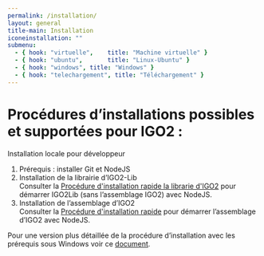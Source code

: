 ```yaml
---
permalink: /installation/
layout: general
title-main: Installation
iconeinstallation: ""
submenu:
  - { hook: "virtuelle",    title: "Machine virtuelle" }
  - { hook: "ubuntu",       title: "Linux-Ubuntu" }
  - { hook: "windows", title: "Windows" }
  - { hook: "telechargement", title: "Téléchargement" }
---
```


# Procédures d’installations possibles et supportées pour IGO2 :


Installation locale pour développeur

1. Prérequis : installer Git et NodeJS
2. Installation de la librairie d’IGO2-Lib  
   Consulter la [Procédure d'installation rapide la librarie d'IGO2](https://github.com/infra-geo-ouverte/igo2-lib#installation) pour        démarrer IGO2Lib (sans l’assemblage IGO2) avec NodeJS.
3. Installation de l’assemblage d’IGO2  
   Consulter la [Procédure d'installation rapide](https://github.com/infra-geo-ouverte/igo2#installation-et-d%C3%A9marrage) pour démarrer    l’assemblage d’IGO2 avec NodeJS.

Pour une version plus détaillée de la procédure d’installation avec les prérequis sous Windows voir ce [document](https://raw.githubusercontent.com/infra-geo-ouverte/site-web/gh-pages/assets/pdf/Procedure_installation_IGO2_win_v1.pdf).
